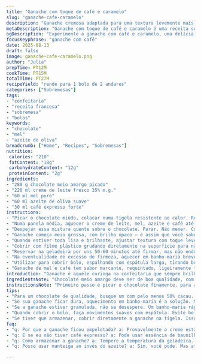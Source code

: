 ```yaml
---
title: "Ganache com toque de café e caramelo"
slug: "ganache-cafe-caramelo"
description: "Ganache cremosa adaptada para uma textura levemente mais firme, com redução na proporção de chocolate e acréscimo de café expresso para profundidade. Troquei a manteiga tradicional por azeite de oliva suave para um toque diferente e menos gordura saturada. Adoçada com mel em vez de xarope de milho, resultando em sabor mais complexo. Ideal para bolos de dois andares, textura encorpada e brilho bonito. Técnica enfatiza controle da temperatura e análise sensorial para evitar grumos e separação. Dicas extras para resolver ganache empelotada ou muito dura. Um jeito de reinventar ganache clássico com ingredientes acessíveis e um quê brasileiro."
metaDescription: "Ganache com toque de café e caramelo é uma receita sofisticada e perfeita para bolos de dois andares com um toque brasileiro"
ogDescription: "Experimente a ganache com café e caramelo, uma delícia que combina tradição francesa e sabores brasileiros, perfeita para bolos."
focusKeyphrase: "ganache com café"
date: 2025-08-13
draft: false
image: ganache-cafe-caramelo.png
author: "Julia"
prepTime: PT12M
cookTime: PT15M
totalTime: PT27M
recipeYield: "rende para 1 bolo de 2 andares"
categories: ["Sobremesas"]
tags:
- "confeitaria"
- "receita francesa"
- "sobremesa"
- "bolos"
keywords:
- "chocolate"
- "mel"
- "azeite de oliva"
breadcrumb: ["Home", "Recipes", "Sobremesas"]
nutrition: 
 calories: "210"
 fatContent: "18g"
 carbohydrateContent: "12g"
 proteinContent: "2g"
ingredients:
- "280 g chocolate meio amargo picado"
- "220 ml creme de leite fresco 35% m.g."
- "60 ml mel puro"
- "60 ml azeite de oliva suave"
- "30 ml café expresso forte"
instructions:
- "Picar o chocolate miúdo, colocar numa tigela resistente ao calor. Reservar."
- "Numa panela média, aquecer o creme de leite, mel, azeite e café até começar a espirrar bolhas pequenas na borda; não deixar ferver demais para não queimar o mel nem alterar o sabor do café."
- "Despejar essa mistura quente sobre o chocolate. Parar. Não mexer. Contar uns 90 segundos e depois começar com um batedor manual fazendo movimentos calmos de dentro para fora, até derreter uniformemente."
- "Ganache começa meio grossa, com brilho opaco — é assim que você sabe que não mexeu demais cedo. Integrar devagar, sem pressa."
- "Quando estiver toda lisa e brilhante, ajustar textura com toque leve do batedor para aerar e estabilizar. Se ficar granulada, banho-maria rápido e mexer com espátula ajuda derrubar grumos."
- "Cobrir com filme plástico grudando diretamente na superfície para não criar película."
- "Reservar na geladeira por uns 50-60 minutos até firmar, mas não endurecer — passar o dedo deve deixar marca sem rachar."
- "Na eventualidade de excesso de firmeza, aquecer em banho-maria brevemente só até ganhar maleabilidade."
- "Utilizar para cobrir bolo, espalhando com espátula larga, tirando bolhas com movimentos suaves."
- "Ganache de mel e café tem sabor marcante, requintado, ligeiramente terroso, perfeito para recheios com frutas ou castanhas."
introduction: "Ganache é aquele curinga na confeitaria que sempre brilha, mas exige um toque de delicadeza para não virar desastre. Já aprendi na marra que temperatura e tempo são soberanos. Se o creme estiver quente demais, chocolate pode empelotar ou separar; geladeira demais endurece igual pedra. Por isso, aprimorei essa receita, troquei o doce do xarope pelo mel para uma doçura natural e acrescentei café para aquela profundidade que abre portas para outras combinações. O azeite suaviza o sabor e gera uma textura menos pesada, além de dar resultado mais cremoso sem aquele toque gorduroso clássico. O segredo está no olhar atento ao brilho, ao toque firme porém maleável — entende? Ganache não é fórmula fixa, é conversa com os ingredientes."
ingredientsNote: "Chocolate meio amargo deve ser de boa qualidade, com no mínimo 50% cacau, para evitar amargor excessivo. Substituir manteiga por azeite de oliva suave traz redução na gordura saturada e textura mais aveludada. Mel puro substitui o xarope claro e evita aquela doçura artificial, além de trazer um sabor levemente floral e caramelado. O café, essencial aqui, deve ser forte e concentrado — expresso perfeito. Creme de leite fresco é indispensável para consistência cremosa, evite versões light ou UHT para o melhor resultado. Caso não tenha café, usar essência de baunilha como alternativa. Se quiser mais brilho, adicionar uma colher pequena de glucose líquida funciona bem, mas a receita se mantém gostosa sem isso."
instructionsNote: "Primeiro passo é picar o chocolate finamente, para acelerar o derretimento uniforme. Fazer a mistura do creme, mel, azeite e café aquecendo só até aparecerem bolhas na borda, não deixe ferver muito. Isso evita alteração do mel e do café, mantendo os sabores limpos. Despeje sobre o chocolate e espere — não mude nada por pelo menos um minuto; essa pausa é crucial para o chocolate amaciar gentilmente. Depois misture devagar, nada de batedeira elétrica aqui, porque incorpora ar demais e desestrutura o brilho. Se tiver grumos, paciência: banho-maria leve e espátula são aliados. Cobrir direto na superfície evita pelinha seca. Na geladeira, fique de olho no ponto; quer firme, mas maleável. Teste com o dedo. O aquecimento posterior deve ser feito só se necessário e muito devagar para não atrapalhar. Use para cobrir ou rechear bolos imediatamente depois do ponto certo."
tips:
- "Para um chocolate de qualidade, busque um com pelo menos 50% cacau. Ele faz a diferença no sabor. Não vale qualquer um. Ganache precisa de respeito. A temperatura é crucial. Se o creme ferver demais, pode queimar o mel. Não mexa logo depois de juntar os ingredientes. O tempo de espera é vital. Um minuto pode parecer muito, mas é o porém que garante derretimento feliz."
- "Se sua ganache ficar dura, aquecimento em banho-maria é a solução. Mas cuidado, não deixe muito tempo. Pode perder a maciez. Testar a firmeza é essencial. Deve ficar firme, mas ainda um pouco maleável. Marque com o dedo. Se precisar, ajuste a temperatura depois. O brilho é o que indica sucesso, esteja atento."
- "Se a ganache estiver granulada, não se desespere. Um banho-maria rápido e paciência ajudam. Mexa com espátula, não com batedor, ou pode arrebentar a textura. O mel é um truque; sua doçura é melhor que açúcar. Sabor marcante e natural. Cresce a complexidade se usar café forte e fresco."
- "Quando cobrir o bolo, faça movimentos suaves com espátula. Evite bolhas, sempre. Lembrar que o café intensifica o sabor é importante. Azeite traz leveza. Estar atento ao brilho, aquele visual sedoso, é sinal de que o ponto está certo."
- "Se tiver que armazenar, cobrir diretamente a ganache na tigela. Isso evita que crie película. Se não usar logo, pode colocar na geladeira, mas não esqueça. Voltar a aquecer é preciso, mas cautela. Passar a mão deve deixar marca, mas sem rachar. Aprender o ponto é uma arte."
faq:
- "q: Por que a ganache ficou empelotada? a: Provavelmente o creme estava quente demais. Isso faz o chocolate reagir mal. Solução é simples. Use banho-maria rápido. Ou mexa com espátula. Garanta que tudo derreta. Se não, talvez o chocolate não era bom."
- "q: E se eu não tiver café expresso? a: Pode usar essência de baunilha. O sabor muda, mas é uma opção válida. A doçura entra do mel também. Tudo depende do que você tem. Fique esperto e adapte conforme o que puder."
- "q: Como armazenar a ganache? a: Tempere a temperatura da geladeira. Uma opção é evitar frieza total. Cobrir com filme é essencial. Direto na superfície. Com o dedo, verifique a firmeza. Não deixe seco ou endurecido. Case na textura."
- "q: Posso usar manteiga ao invés do azeite? a: Sim, você pode. Mas atenção, muda textura. Azeite traz leveza e menos gordura saturada. Manteiga, mais densa e rica. Dependendo do resultado que quer, escolha."

---
```

